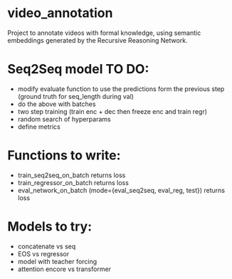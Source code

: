 # video_annotation

Project to annotate videos with formal knowledge, using semantic embeddings generated by the Recursive Reasoning Network.

# Seq2Seq model TO DO: 

- modify evaluate function to use the predictions form the previous step (ground truth for seq_length during val)
- do the above with batches
- two step training (train enc + dec then freeze enc and train regr) 
- random search of hyperparams
- define metrics


# Functions to write: 
- train_seq2seq_on_batch returns loss
- train_regressor_on_batch returns loss
- eval_network_on_batch (mode={eval_seq2seq, eval_reg, test}) returns loss

# Models to try: 
- concatenate vs seq
- EOS vs regressor
- model with teacher forcing 
- attention encore vs transformer

